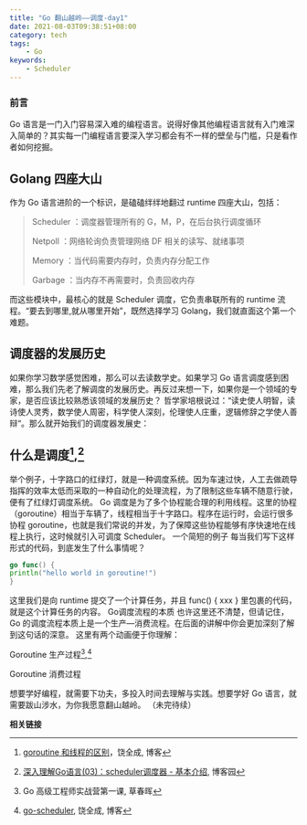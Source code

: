 ```yaml
---
title: "Go 翻山越岭——调度-day1"
date: 2021-08-03T09:38:51+08:00
category: tech
tags:
    - Go
keywords:
    - Scheduler
---
```


### 前言
Go 语言是一门入门容易深入难的编程语言。说得好像其他编程语言就有入门难深入简单的？其实每一门编程语言要深入学习都会有不一样的壁垒与门槛，只是看作者如何挖掘。

<!-- more -->

## Golang 四座大山
作为 Go 语言进阶的一个标识，是磕磕绊绊地翻过 runtime 四座大山，包括：
> Scheduler	：调度器管理所有的 G，M，P，在后台执行调度循环
> 
> Netpoll	：网络轮询负责管理网络 DF 相关的读写、就绪事项
> 
> Memory	：当代码需要内存时，负责内存分配工作
> 
> Garbage	：当内存不再需要时，负责回收内存

而这些模块中，最核心的就是 Scheduler 调度，它负责串联所有的 runtime 流程。“要去到哪里,就从哪里开始”，既然选择学习 Golang，我们就直面这个第一个难题。

## 调度器的发展历史
如果你学习数学感觉困难，那么可以去读数学史。如果学习 Go 语言调度感到困难，那么我们先老了解调度的发展历史。再反过来想一下，如果你是一个领域的专家，是否应该比较熟悉该领域的发展历史？ 哲学家培根说过：“读史使人明智，读诗使人灵秀，数学使人周密，科学使人深刻，伦理使人庄重，逻辑修辞之学使人善辩“。那么就开始我们的调度器发展史：

## 什么是调度[^3],[^4] 
举个例子，十字路口的红绿灯，就是一种调度系统。因为车速过快，人工去做疏导指挥的效率太低而采取的一种自动化的处理流程，为了限制这些车辆不随意行驶，便有了红绿灯调度系统。
Go 调度是为了多个协程能合理的利用线程。这里的协程（goroutine）相当于车辆了，线程相当于十字路口。程序在运行时，会运行很多协程 goroutine，也就是我们常说的并发，为了保障这些协程能够有序快速地在线程上执行，这时候就引入可调度 Scheduler。
一个简短的例子
每当我们写下这样形式的代码，到底发生了什么事情呢？
```go
go func() {
println("hello world in goroutine!")
}
```
这里我们是向 runtime 提交了一个计算任务，并且 func() { xxx } 里包裹的代码，就是这个计算任务的内容。
Go调度流程的本质
也许这里还不清楚，但请记住，Go 的调度流程本质上是一个生产—消费流程。在后面的讲解中你会更加深刻了解到这句话的深意。
这里有两个动画便于你理解：

Goroutine 生产过程[^1],[^2]

Goroutine 消费过程

想要学好编程，就需要下功夫，多投入时间去理解与实践。想要学好 Go 语言，就需要跋山涉水，为你我愿意翻山越岭。
（未完待续）

__相关链接__

[^1]: Go 高级工程师实战营第一课, 草春晖

[^2]: [go-scheduler](https://qcrao.com/ishare/go-scheduler/), 饶全成, 博客

[^3]: [goroutine 和线程的区别](https://golang.design/go-questions/sched/goroutine-vs-thread/)，饶全成, 博客

[^4]: [深入理解Go语言(03)：scheduler调度器 - 基本介绍](https://www.cnblogs.com/jiujuan/p/12735559.html), 博客园